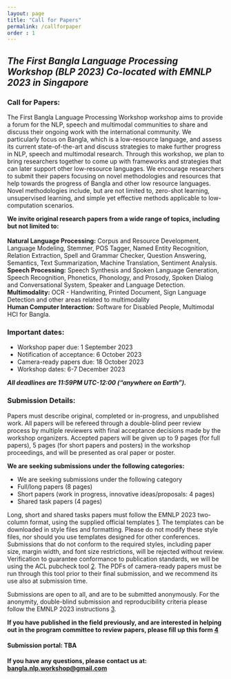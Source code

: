 ```yaml
---
layout: page
title: "Call for Papers"
permalink: /callforpaper
order : 1
---
```


## *The First Bangla Language Processing Workshop (BLP 2023) Co-located with EMNLP 2023 in Singapore*


### Call for Papers:
The First Bangla Language Processing Workshop workshop aims to provide a forum for the NLP, speech and multimodal communities to share and discuss their ongoing work with the international community. We particularly focus on Bangla, which is a low-resource language, and assess its current state-of-the-art and discuss strategies to make further progress in NLP, speech and multimodal research. Through this workshop, we plan to bring researchers together to come up with frameworks and strategies that can later support other low-resource languages. We encourage researchers to submit their papers focusing on novel methodologies and resources that help towards the progress of Bangla and other low resource languages. Novel methodologies include, but are not limited to, zero-shot learning, unsupervised learning, and simple yet effective methods applicable to low-computation scenarios.

**We invite original research papers from a wide range of topics, including but not limited to:**
<br>
<br>
**Natural Language Processing:** Corpus and Resource Development, Language Modeling,  Stemmer, POS Tagger, Named Entity Recognition, Relation Extraction, Spell and Grammar Checker, Question Answering, Semantics, Text Summarization, Machine Translation, Sentiment Analysis.
<br>
**Speech Processing:** Speech Synthesis and Spoken Language Generation, Speech Recognition, Phonetics, Phonology, and Prosody, Spoken Dialog and Conversational System, Speaker and Language Detection.
<br>
**Multimodality:** OCR - Handwriting, Printed Document, Sign Language Detection and other areas related to multimodality
<br>
**Human Computer Interaction:** Software for Disabled People, Multimodal HCI for Bangla.

### Important dates:
<!-- - First call for workshop papers: 25 April 2023
- Second call for workshop papers: 1 June 2023 -->
- Workshop paper due: 1 September 2023
- Notification of acceptance: 6 October 2023
- Camera-ready papers due: 18 October 2023
- Workshop dates: 6-7 December 2023

***All deadlines are 11:59PM UTC-12:00 (“anywhere on Earth”).***

### Submission Details:
Papers must describe original, completed or in-progress, and unpublished work. All papers will be refereed through a double-blind peer review process by multiple reviewers with final acceptance decisions made by the workshop organizers. Accepted papers will be given up to 9 pages (for full papers), 5 pages (for short papers and posters) in the workshop proceedings, and will be presented as oral paper or poster.

**We are seeking submissions under the following categories:**
<br>
- We are seeking submissions under the following category
- Full/long papers (8 pages)
- Short papers (work in progress, innovative ideas/proposals: 4 pages)
- Shared task papers (4 pages)


Long, short and shared tasks papers must follow the EMNLP 2023 two-column format, using the supplied official templates [1](https://2023.emnlp.org/calls/style-and-formatting/). The templates can be downloaded in style files and formatting. Please do not modify these style files, nor  should you use templates designed for other conferences. Submissions that do not conform to the required styles, including paper size, margin width, and font size restrictions, will be rejected without review. Verification to guarantee conformance to publication standards, we will be using the ACL pubcheck tool [2](https://github.com/acl-org/aclpubcheck). The PDFs of camera-ready papers must be run through this tool prior to their final submission, and we recommend its use also at submission time.

Submissions are open to all, and are to be submitted anonymously. For the anonymity, double-blind submission and reproducibility criteria please follow the EMNLP 2023 instructions [3](https://2023.emnlp.org/calls/main_conference_papers/).

**If you have published in the field previously, and are interested in helping out in the program committee to review papers, please fill up this form [4](https://forms.gle/1WUYQjWT9UuqioX48)**

#### Submission portal: TBA

<!-- ### Keynote Talks
To be announced. -->
<!-- If you have any good suggestions, or anyone you would like to listen to, please contact us. -->

<!-- #The BLP 2023 Organizing Committee -->

**If you have any questions, please contact us at: bangla.nlp.workshop@gmail.com**

<!-- ### Organizers
- [Firoj Alam](http://sites.google.com/site/firojalam/), Qatar Computing Research Institute, HBKU, Qatar
- [Sudipta Kar](http://sudiptakar.info/), Amazon Alexa AI, USA
- [Shammur Absar Chowdhury](http://shammur.one/), Qatar Computing Research Institute, HBKU, Qatar
- [Farig Sadeque](https://sites.google.com/site/farigsadeque), BRAC University, Bangladesh
- [Ruhul Amin](https://ruhulsbu.github.io/), Fordham University, USA
- [Asif Shahriyar Sushmit](https://people.bengali.ai/sushmit), Rensselaer Polytechnic Institute, USA -->
